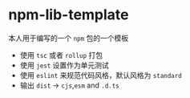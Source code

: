 # npm-lib-template

本人用于编写的一个 `npm` 包的一个模板

- 使用 `tsc` 或者 `rollup` 打包
- 使用 `jest` 设置作为单元测试
- 使用 `eslint` 来规范代码风格，默认风格为 `standard`
- 输出 `dist` -> `cjs`,`esm` and `.d.ts`